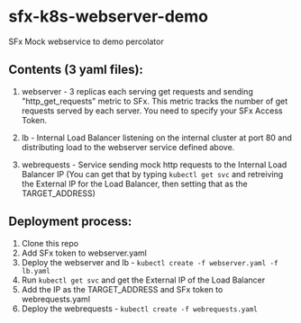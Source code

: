 # sfx-k8s-webserver-demo
SFx Mock webservice to demo percolator 

## Contents (3 yaml files):

1) webserver - 3 replicas each serving get requests and sending "http_get_requests" metric to SFx. This metric tracks the number of get requests served by each server. You need to specify your SFx Access Token.

2) lb - Internal Load Balancer listening on the internal cluster at port 80 and distributing load to the webserver service defined above.

3) webrequests - Service sending mock http requests to the Internal Load Balancer IP (You can get that by typing `kubectl get svc` and retreiving the External IP for the Load Balancer, then setting that as the TARGET_ADDRESS)


## Deployment process:
1) Clone this repo
2) Add SFx token to webserver.yaml
3) Deploy the webserver and lb - ```kubectl create -f webserver.yaml -f lb.yaml``` 
4) Run ```kubectl get svc``` and get the External IP of the Load Balancer
5) Add the IP as the TARGET_ADDRESS and SFx token to webrequests.yaml
6) Deploy the webrequests - ```kubectl create -f webrequests.yaml```
